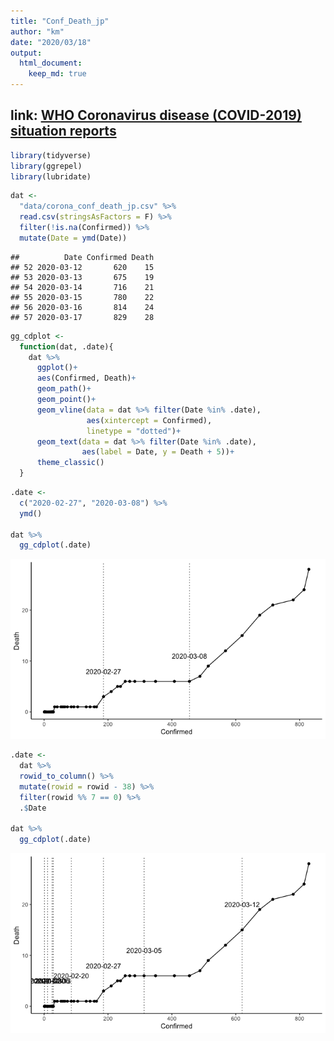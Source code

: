```yaml
---
title: "Conf_Death_jp"
author: "km"
date: "2020/03/18"
output: 
  html_document:
    keep_md: true
---
```


## link: [WHO Coronavirus disease (COVID-2019) situation reports](https://www.who.int/emergencies/diseases/novel-coronavirus-2019/situation-reports/)





```r
library(tidyverse)
library(ggrepel)
library(lubridate)
```


```r
dat <- 
  "data/corona_conf_death_jp.csv" %>% 
  read.csv(stringsAsFactors = F) %>% 
  filter(!is.na(Confirmed)) %>% 
  mutate(Date = ymd(Date))
```


```
##          Date Confirmed Death
## 52 2020-03-12       620    15
## 53 2020-03-13       675    19
## 54 2020-03-14       716    21
## 55 2020-03-15       780    22
## 56 2020-03-16       814    24
## 57 2020-03-17       829    28
```


```r
gg_cdplot <- 
  function(dat, .date){
    dat %>% 
      ggplot()+
      aes(Confirmed, Death)+
      geom_path()+
      geom_point()+
      geom_vline(data = dat %>% filter(Date %in% .date),
                 aes(xintercept = Confirmed), 
                 linetype = "dotted")+ 
      geom_text(data = dat %>% filter(Date %in% .date),
                aes(label = Date, y = Death + 5))+
      theme_classic()
  }
```



```r
.date <-
  c("2020-02-27", "2020-03-08") %>% 
  ymd()

dat %>% 
  gg_cdplot(.date)
```

![](Conf_Death_jp_files/figure-html/unnamed-chunk-5-1.png)<!-- -->

```r
.date <- 
  dat %>% 
  rowid_to_column() %>% 
  mutate(rowid = rowid - 38) %>% 
  filter(rowid %% 7 == 0) %>% 
  .$Date

dat %>% 
  gg_cdplot(.date)
```

![](Conf_Death_jp_files/figure-html/unnamed-chunk-5-2.png)<!-- -->
